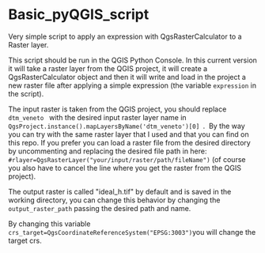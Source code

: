 # Basic_pyQGIS_script
Very simple script to apply an expression with QgsRasterCalculator to a Raster layer.

This script should be run in the QGIS Python Console. In this current version it will take a raster layer from the QGIS project, it will create a QgsRasterCalculator object and then it will write and load in the project a new raster file after applying a simple expression (the variable `expression` in the script).

The input raster is taken from the QGIS project, you should replace  `dtm_veneto ` with the desired input raster layer name in `QgsProject.instance().mapLayersByName('dtm_veneto')[0] `.  By the way you can try with the same raster layer that I used and that you can find on this repo.
If you prefer you can load a raster file from the desired directory by uncommenting and replacing the desired file path in here: `#rlayer=QgsRasterLayer("your/input/raster/path/fileName")` (of course you also have to cancel the line where you get the raster from the QGIS project).

The output raster is called "ideal_h.tif" by default and is saved in the working directory, you can change this behavior by changing the `output_raster_path` passing the desired path and name. 

By changing this variable `crs_target=QgsCoordinateReferenceSystem("EPSG:3003")`you will change the target crs.
